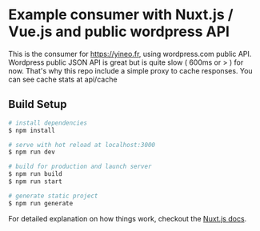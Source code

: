 # Example consumer with Nuxt.js / Vue.js and public wordpress API

This is the consumer for https://yineo.fr, using wordpress.com public API.
Wordpress public JSON API is great but is quite slow ( 600ms or > ) for now.
That's why this repo include a simple proxy to cache responses.
You can see cache stats at api/cache

## Build Setup

``` bash
# install dependencies
$ npm install

# serve with hot reload at localhost:3000
$ npm run dev

# build for production and launch server
$ npm run build
$ npm run start

# generate static project
$ npm run generate
```

For detailed explanation on how things work, checkout the [Nuxt.js docs](https://github.com/nuxt/nuxt.js).
